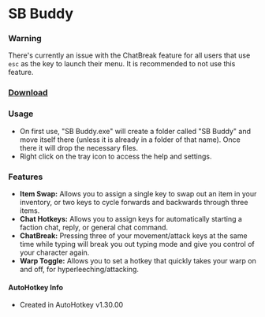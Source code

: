 # SB Buddy

### Warning
There's currently an issue with the ChatBreak feature for all users that use `esc` as the key to launch their menu. It is recommended to not use this feature.

### [Download](https://github.com/Ursi/SB-Buddy/releases/latest)

### Usage
- On first use, "SB Buddy.exe" will create a folder called "SB Buddy" and move itself there (unless it is already in a folder of that name). Once there it will drop the necessary files.
- Right click on the tray icon to access the help and settings.

### Features
- **Item Swap:** Allows you to assign a single key to swap out an item in your inventory, or two keys to cycle forwards and backwards through three items.
- **Chat Hotkeys:** Allows you to assign keys for automatically starting a faction chat, reply, or general chat command.
- **ChatBreak:** Pressing three of your movement/attack keys at the same time while typing will break you out typing mode and give you control of your character again.
- **Warp Toggle:** Allows you to set a hotkey that quickly takes your warp on and off, for hyperleeching/attacking.

#### AutoHotkey Info
- Created in AutoHotkey v1.30.00
